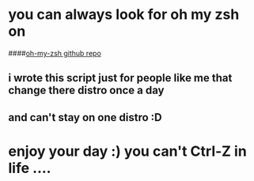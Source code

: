 # you can always look for oh my zsh on 
####[oh-my-zsh github repo](https://github.com/ohmyzsh/ohmyzsh)
## i wrote this script just for people like me that change there distro once a day
## and can't stay on one distro :D





# enjoy your day :) you can't Ctrl-Z in life .... 


